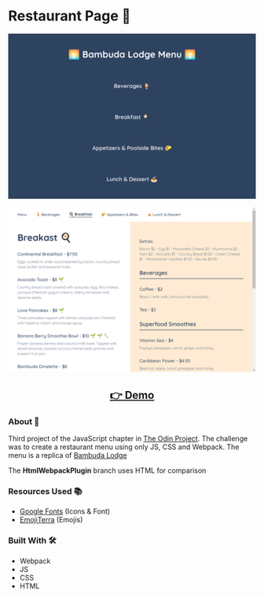 # Restaurant Page 🍔

<p align="center">
  <img src="screenshots/menu.png" width="650px" alt="screenshot">
</p>
<p align="center">
  <img src="screenshots/breakfast.png" width="650px" alt="screenshot">
</p>
<h2 align="center">
  <a href="https://amadeu-io.github.io/restaurant-page">👉 Demo</a>
</h2>

### About 📖

Third project of the JavaScript chapter in [The Odin Project](https://www.theodinproject.com). The challenge was to create a restaurant menu using only JS, CSS and Webpack. The menu is a replica of [Bambuda Lodge](https://bambuda.com/lodge/)

The **HtmlWebpackPlugin** branch uses HTML for comparison

### Resources Used 📚

- [Google Fonts](https://fonts.google.com) (Icons & Font)
- [EmojiTerra](https://emojiterra.com/) (Emojis)

### Built With 🛠️

- Webpack
- JS
- CSS
- HTML
